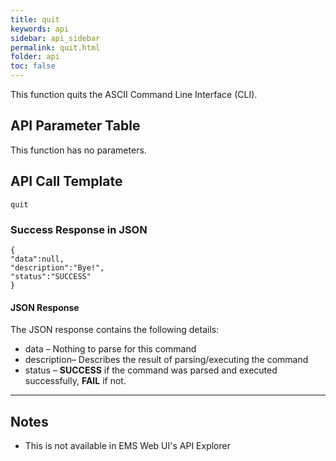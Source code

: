 ```yaml
---
title: quit
keywords: api
sidebar: api_sidebar
permalink: quit.html
folder: api
toc: false
---
```


This function quits the ASCII Command Line Interface (CLI).



## API Parameter Table

This function has no parameters.



## API Call Template

``` 
quit
```



### Success Response in JSON

``` 
{
"data":null,
"description":"Bye!",
"status":"SUCCESS"
}
```



#### JSON Response

The JSON response contains the following details:

- data – Nothing to parse for this command
- description– Describes the result of parsing/executing the command
- status – **SUCCESS** if the command was parsed and executed successfully, **FAIL** if not.

------

## Notes

- This is not available in EMS Web UI's API Explorer

